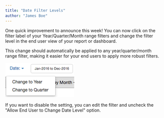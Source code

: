 ```yaml
---
title: "Date Filter Levels"
author: "James Boe"
---
```

One quick improvement to announce this week! You can now click on the filter label of your Year/Quarter/Month range filters and change the filter level in the end user view of your report or dashboard. <!-- more -->

This change should automatically be applied to any year/quarter/month range filter, making it easier for your end users to apply more robust filters.

<img src="/images/date_filter_levels.png" alt="Date Filter Levels" class="img img-responsive"/>

If you want to disable the setting, you can edit the filter and uncheck the "Allow End User to Change Date Level" option.
